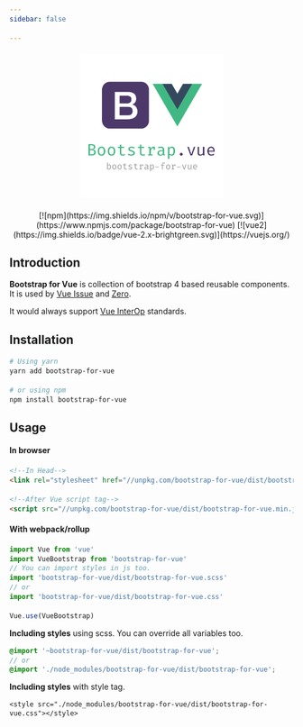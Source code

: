 ```yaml
---
sidebar: false

---
```


<div class="text-xs-center" align="center" style="margin: 20px">
  <img src="./assets/images/logo.png" height="255">
</div>

<div style="text-align: center">
  [![npm](https://img.shields.io/npm/v/bootstrap-for-vue.svg)](https://www.npmjs.com/package/bootstrap-for-vue)
  [![vue2](https://img.shields.io/badge/vue-2.x-brightgreen.svg)](https://vuejs.org/)
</div>

## Introduction
**Bootstrap for Vue** is collection of bootstrap 4 based reusable components. It is used by 
[Vue Issue](https://new-issue.vuejs.org) and [Zero](https://zero.institute).
 
It would always support [Vue InterOp](https://github.com/znck/vue-interop) standards.

## Installation
```bash
# Using yarn
yarn add bootstrap-for-vue

# or using npm
npm install bootstrap-for-vue

```

## Usage

#### In browser

```html
<!--In Head-->
<link rel="stylesheet" href="//unpkg.com/bootstrap-for-vue/dist/bootstrap-for-vue.min.css">

<!--After Vue script tag-->
<script src="//unpkg.com/bootstrap-for-vue/dist/bootstrap-for-vue.min.js"></script>
```

#### With webpack/rollup

```js
import Vue from 'vue'
import VueBootstrap from 'bootstrap-for-vue'
// You can import styles in js too.
import 'bootstrap-for-vue/dist/bootstrap-for-vue.scss'
// or
import 'bootstrap-for-vue/dist/bootstrap-for-vue.css' 

Vue.use(VueBootstrap)
```

**Including styles** using scss. You can override all variables too.
```scss
@import '~bootstrap-for-vue/dist/bootstrap-for-vue';
// or
@import './node_modules/bootstrap-for-vue/dist/bootstrap-for-vue';
```

**Including styles** with style tag.
```vue
<style src="./node_modules/bootstrap-for-vue/dist/bootstrap-for-vue.css"></style>
```
